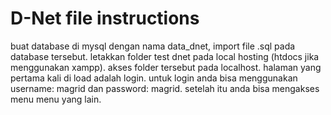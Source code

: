 # D-Net file instructions
buat database di mysql dengan nama data_dnet, import file .sql pada database tersebut.
letakkan folder test dnet pada local hosting (htdocs jika menggunakan xampp).
akses folder tersebut pada localhost.
halaman yang pertama kali di load adalah login.
untuk login anda bisa menggunakan username: magrid dan password: magrid.
setelah itu anda bisa mengakses menu menu yang lain.
